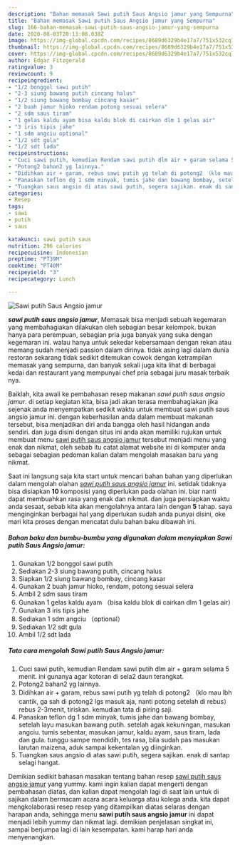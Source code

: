 ```yaml
---
description: "Bahan memasak Sawi putih Saus Angsio jamur yang Sempurna"
title: "Bahan memasak Sawi putih Saus Angsio jamur yang Sempurna"
slug: 166-bahan-memasak-sawi-putih-saus-angsio-jamur-yang-sempurna
date: 2020-08-03T20:13:08.038Z
image: https://img-global.cpcdn.com/recipes/8689d6329b4e17a7/751x532cq70/sawi-putih-saus-angsio-jamur-foto-resep-utama.jpg
thumbnail: https://img-global.cpcdn.com/recipes/8689d6329b4e17a7/751x532cq70/sawi-putih-saus-angsio-jamur-foto-resep-utama.jpg
cover: https://img-global.cpcdn.com/recipes/8689d6329b4e17a7/751x532cq70/sawi-putih-saus-angsio-jamur-foto-resep-utama.jpg
author: Edgar Fitzgerald
ratingvalue: 3
reviewcount: 9
recipeingredient:
- "1/2 bonggol sawi putih"
- "2-3 siung bawang putih cincang halus"
- "1/2 siung bawang bombay cincang kasar"
- "2 buah jamur hioko rendam potong sesuai selera"
- "2 sdm saus tiram"
- "1 gelas kaldu ayam bisa kaldu blok di cairkan dlm 1 gelas air"
- "3 iris tipis jahe"
- "1 sdm angciu optional"
- "1/2 sdt gula"
- "1/2 sdt lada"
recipeinstructions:
- "Cuci sawi putih, kemudian Rendam sawi putih dlm air + garam selama 5 menit. ini gunanya agar kotoran di sela2 daun terangkat."
- "Potong2 bahan2 yg lainnya."
- "Didihkan air + garam, rebus sawi putih yg telah di potong2 （klo mau lbh cantik, ga sah di potong2 lgs masuk aja, nanti potong setelah di rebus）rebus 2-3menit, tiriskan. kemudian tata di piring saji."
- "Panaskan teflon dg 1 sdm minyak, tumis jahe dan bawang bombay, setelah layu masukan bawang putih. setelah agak kekuningan, masukan angciu. tumis sebentar, masukan jamur, kaldu ayam, saus tiram, lada dan gula. tunggu sampe mendidih, tes rasa, bila sudah pas masukan larutan maizena, aduk sampai kekentalan yg diinginkan."
- "Tuangkan saus angsio di atas sawi putih, segera sajikan. enak di santap selagi hangat."
categories:
- Resep
tags:
- sawi
- putih
- saus

katakunci: sawi putih saus 
nutrition: 296 calories
recipecuisine: Indonesian
preptime: "PT39M"
cooktime: "PT40M"
recipeyield: "3"
recipecategory: Lunch

---
```



![Sawi putih Saus Angsio jamur](https://img-global.cpcdn.com/recipes/8689d6329b4e17a7/751x532cq70/sawi-putih-saus-angsio-jamur-foto-resep-utama.jpg)

<b><i>sawi putih saus angsio jamur</i></b>, Memasak bisa menjadi sebuah kegemaran yang membahagiakan dilakukan oleh sebagian besar kelompok. bukan hanya para perempuan, sebagian pria juga banyak yang suka dengan kegemaran ini. walau hanya untuk sekedar kebersamaan dengan rekan atau memang sudah menjadi passion dalam dirinya. tidak asing lagi dalam dunia restoran sekarang tidak sedikit ditemukan cowok dengan ketrampilan memasak yang sempurna, dan banyak sekali juga kita lihat di berbagai kedai dan restaurant yang mempunyai chef pria sebagai juru masak terbaik nya.

Baiklah, kita awali ke pembahasan resep makanan <i>sawi putih saus angsio jamur</i>. di setiap kegiatan kita, bisa jadi akan terasa membahagiakan jika sejenak anda menyempatkan sedikit waktu untuk membuat sawi putih saus angsio jamur ini. dengan keberhasilan anda dalam membuat makanan tersebut, bisa menjadikan diri anda bangga oleh hasil hidangan anda sendiri. dan juga disini dengan situs ini anda akan memiliki rujukan untuk membuat menu <u>sawi putih saus angsio jamur</u> tersebut menjadi menu yang enak dan nikmat, oleh sebab itu catat alamat website ini di komputer anda sebagai sebagian pedoman kalian dalam mengolah masakan baru yang nikmat.




Saat ini langsung saja kita start untuk mencari bahan bahan yang diperlukan dalam mengolah olahan <u><i>sawi putih saus angsio jamur</i></u> ini. setidak tidaknya bisa disiapkan <b>10</b> komposisi yang diperlukan pada olahan ini. biar nanti dapat membuahkan rasa yang enak dan nikmat. dan juga persiapkan waktu anda sesaat, sebab kita akan mengolahnya antara lain dengan <b>5</b> tahap. saya menginginkan berbagai hal yang diperlukan sudah anda punyai disini, oke mari kita proses dengan mencatat dulu bahan baku dibawah ini.

<!--inarticleads1-->

##### Bahan baku dan bumbu-bumbu yang digunakan dalam menyiapkan Sawi putih Saus Angsio jamur:

1. Gunakan 1/2 bonggol sawi putih
1. Sediakan 2-3 siung bawang putih, cincang halus
1. Siapkan 1/2 siung bawang bombay, cincang kasar
1. Gunakan 2 buah jamur hioko, rendam, potong sesuai selera
1. Ambil 2 sdm saus tiram
1. Gunakan 1 gelas kaldu ayam （bisa kaldu blok di cairkan dlm 1 gelas air）
1. Gunakan 3 iris tipis jahe
1. Sediakan 1 sdm angciu （optional）
1. Sediakan 1/2 sdt gula
1. Ambil 1/2 sdt lada




<!--inarticleads2-->

##### Tata cara mengolah Sawi putih Saus Angsio jamur:

1. Cuci sawi putih, kemudian Rendam sawi putih dlm air + garam selama 5 menit. ini gunanya agar kotoran di sela2 daun terangkat.
1. Potong2 bahan2 yg lainnya.
1. Didihkan air + garam, rebus sawi putih yg telah di potong2 （klo mau lbh cantik, ga sah di potong2 lgs masuk aja, nanti potong setelah di rebus）rebus 2-3menit, tiriskan. kemudian tata di piring saji.
1. Panaskan teflon dg 1 sdm minyak, tumis jahe dan bawang bombay, setelah layu masukan bawang putih. setelah agak kekuningan, masukan angciu. tumis sebentar, masukan jamur, kaldu ayam, saus tiram, lada dan gula. tunggu sampe mendidih, tes rasa, bila sudah pas masukan larutan maizena, aduk sampai kekentalan yg diinginkan.
1. Tuangkan saus angsio di atas sawi putih, segera sajikan. enak di santap selagi hangat.




Demikian sedikit bahasan masakan tentang bahan resep <u>sawi putih saus angsio jamur</u> yang yummy. kami ingin kalian dapat mengerti dengan pembahasan diatas, dan kalian dapat mengolah lagi di saat lain untuk di sajikan dalam bermacam acara acara keluarga atau kolega anda. kita dapat mengkolaborasi resep resep yang ditampilkan diatas selaras dengan harapan anda, sehingga menu <b>sawi putih saus angsio jamur</b> ini dapat menjadi lebih yummy dan nikmat lagi. demikian penjelasan singkat ini, sampai berjumpa lagi di lain kesempatan. kami harap hari anda menyenangkan.
